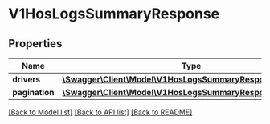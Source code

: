 # V1HosLogsSummaryResponse

## Properties
Name | Type | Description | Notes
------------ | ------------- | ------------- | -------------
**drivers** | [**\Swagger\Client\Model\V1HosLogsSummaryResponseDrivers[]**](V1HosLogsSummaryResponseDrivers.md) |  | [optional] 
**pagination** | [**\Swagger\Client\Model\V1HosLogsSummaryResponsePagination**](V1HosLogsSummaryResponsePagination.md) |  | [optional] 

[[Back to Model list]](../README.md#documentation-for-models) [[Back to API list]](../README.md#documentation-for-api-endpoints) [[Back to README]](../README.md)


